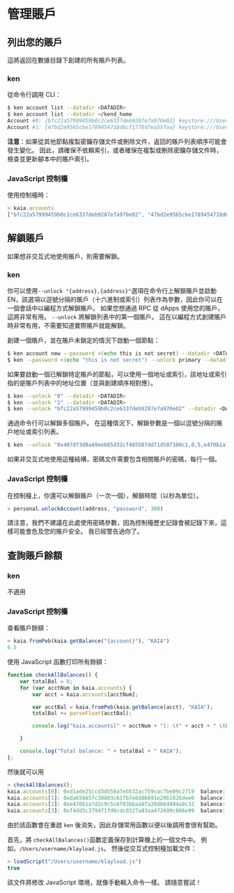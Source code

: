 # 管理賬戶

## 列出您的賬戶<a id="list-your-accounts"></a>

這將返回在數據目錄下創建的所有賬戶列表。

### ken <a id="ken"></a>

從命令行調用 CLI：

```bash
$ ken account list --datadir <DATADIR>
$ ken account list --datadir ~/kend_home
Account #0: {bfc22a57999459b0c2ce6337deb9287e7a970e02} keystore:///Users/username/kend_home/keystore/UTC--2019-03-26T07-02-58.524962000Z--bfc22a57999459b0c2ce6337deb9287e7a970e02
Account #1: {47bd2e9565cbe1789454718d6cf1778d7ea557aa} keystore:///Users/username/kend_home/keystore/UTC--2019-03-26T07-04-44.840061000Z--47bd2e9565cbe1789454718d6cf1778d7ea557aa
```

**注意**：如果從其他節點複製密鑰存儲文件或刪除文件，返回的賬戶列表順序可能會發生變化。 因此，請確保不依賴索引，或者確保在複製或刪除密鑰存儲文件時，檢查並更新腳本中的賬戶索引。

### JavaScript 控制檯<a id="javascript-console"></a>

使用控制檯時：

```javascript
> kaia.accounts
["bfc22a57999459b0c2ce6337deb9287e7a970e02", "47bd2e9565cbe1789454718d6cf1778d7ea557aa"]
```

## 解鎖賬戶<a id="unlock-accounts"></a>

如果想非交互式地使用賬戶，則需要解鎖。

### ken <a id="ken"></a>

你可以使用`--unlock "{address},{address}"`選項在命令行上解鎖賬戶並啟動 EN，該選項以逗號分隔的賬戶（十六進制或索引）列表作為參數，因此你可以在一個會話中以編程方式解鎖賬戶。 如果您想通過 RPC 從 dApps 使用您的賬戶，這將非常有用。 `--unlock` 將解鎖列表中的第一個賬戶。 這在以編程方式創建賬戶時非常有用，不需要知道實際賬戶就能解鎖。

創建一個賬戶，並在賬戶未鎖定的情況下啟動一個節點：

```bash
$ ken account new --password <(echo this is not secret) --datadir <DATADIR>
$ ken --password <(echo "this is not secret") --unlock primary --datadir <DATADIR> --rpccorsdomain localhost --verbosity 6 2>> log.log
```

如果要啟動一個已解鎖特定賬戶的節點，可以使用一個地址或索引，該地址或索引指的是賬戶列表中的地址位置（並與創建順序相對應）。

```bash
$ ken --unlock "0" --datadir <DATADIR>
$ ken --unlock "2" --datadir <DATADIR>
$ ken --unlock "bfc22a57999459b0c2ce6337deb9287e7a970e02" --datadir <DATADIR>
```

通過命令行可以解鎖多個賬戶。 在這種情況下，解鎖參數是一個以逗號分隔的賬戶地址或索引列表。

```bash
$ ken --unlock "0x407d73d8a49eeb85d32cf465507dd71d507100c1,0,5,e470b1a7d2c9c5c6f03bbaa8fa20db6d404a0c32" --datadir <DATADIR>
```

如果非交互式地使用這種結構，密碼文件需要包含相關賬戶的密碼，每行一個。

### JavaScript 控制檯<a id="javascript-console"></a>

在控制檯上，你還可以解鎖賬戶（一次一個），解鎖時間（以秒為單位）。

```javascript
> personal.unlockAccount(address, "password", 300)
```

請注意，我們不建議在此處使用密碼參數，因為控制檯歷史記錄會被記錄下來，這樣可能會危及您的賬戶安全。 我已經警告過你了。

## 查詢賬戶餘額<a id="check-account-balance"></a>

### ken <a id="ken"></a>

不適用

### JavaScript 控制檯<a id="javascript-console"></a>

查看賬戶餘額：

```javascript
> kaia.fromPeb(kaia.getBalance("{account}"), "KAIA")
6.5
```

使用 JavaScript 函數打印所有餘額：

```javascript
function checkAllBalances() {
    var totalBal = 0;
    for (var acctNum in kaia.accounts) {
        var acct = kaia.accounts[acctNum];

        var acctBal = kaia.fromPeb(kaia.getBalance(acct), "KAIA");
        totalBal += parseFloat(acctBal);

        console.log("kaia.accounts[" + acctNum + "]: \t" + acct + " \tbalance: " + acctBal + "KAIA");

    }

    console.log("Total balance: " + totalBal + " KAIA");
};
```

然後就可以用

```javascript
> checkAllBalances();
kaia.accounts[0]: 0xd1ade25ccd3d550a7eb532ac759cac7be09c2719  balance: 63.11848 KAIA
kaia.accounts[1]: 0xda65665fc30803cb1fb7e6d86691e20b1826dee0  balance: 0 KAIA
kaia.accounts[2]: 0xe470b1a7d2c9c5c6f03bbaa8fa20db6d404a0c32  balance: 1 KAIA
kaia.accounts[3]: 0xf4dd5c3794f1fd0cdc0327a83aa472609c806e99  balance: 6 KAIA
```

由於該函數會在重啟 `ken` 後消失，因此存儲常用函數以便以後調用會很有幫助。

首先，將 `checkAllBalances()`函數定義保存到計算機上的一個文件中。 例如，`/Users/username/klayload.js`。 然後從交互式控制檯加載文件：

```javascript
> loadScript("/Users/username/klayload.js")
true
```

該文件將修改 JavaScript 環境，就像手動輸入命令一樣。 請隨意嘗試！
